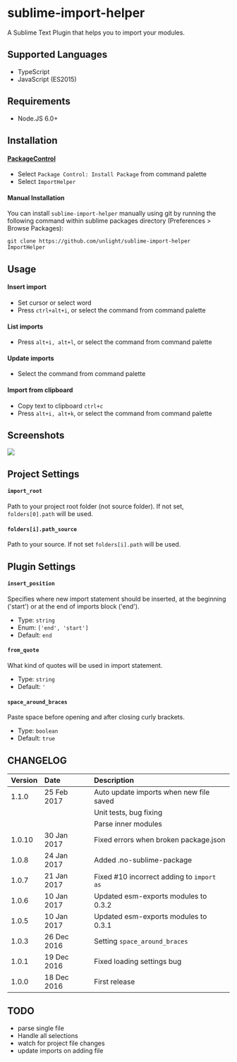 sublime-import-helper
=====================
A Sublime Text Plugin that helps you to import your modules.

Supported Languages
---
* TypeScript
* JavaScript (ES2015)

## Requirements
* Node.JS 6.0+

Installation
---
#### [PackageControl](https://packagecontrol.io/packages/ImportHelper)
* Select `Package Control: Install Package` from command palette
* Select `ImportHelper`

#### Manual Installation
You can install `sublime-import-helper` manually using git by running the following command
within sublime packages directory (Preferences > Browse Packages):
```
git clone https://github.com/unlight/sublime-import-helper ImportHelper
```

Usage
---
#### Insert import
* Set cursor or select word
* Press `ctrl+alt+i`, or select the command from command palette

#### List imports
* Press `alt+i, alt+l`, or select the command from command palette

#### Update imports
* Select the command from command palette

#### Import from clipboard
* Copy text to clipboard `ctrl+c`
* Press `alt+i, alt+k`, or select the command from command palette

Screenshots
---
![](https://raw.githubusercontent.com/unlight/sublime-import-helper/master/screenshots/insert-import.gif)

Project Settings
---
#### `import_root`
Path to your project root folder (not source folder). If not set, `folders[0].path` will be used.

#### `folders[i].path_source`
Path to your source. If not set `folders[i].path` will be used.

Plugin Settings
---
#### `insert_position`
Specifies where new import statement should be inserted, at the beginning ('start')
or at the end of imports block ('end').
- Type: `string`
- Enum: `['end', 'start']`
- Default: `end`

#### `from_quote`
What kind of quotes will be used in import statement.
- Type: `string`
- Default: `'`

#### `space_around_braces`
Paste space before opening and after closing curly brackets.
- Type: `boolean`
- Default: `true`

CHANGELOG
---
| Version | Date        | Description                               |
|:--------|:------------|:------------------------------------------|
| 1.1.0   | 25 Feb 2017 | Auto update imports when new file saved   |
|         |             | Unit tests, bug fixing                    |
|         |             | Parse inner modules                       |
| 1.0.10  | 30 Jan 2017 | Fixed errors when broken package.json     |
| 1.0.8   | 24 Jan 2017 | Added .no-sublime-package                 |
| 1.0.7   | 21 Jan 2017 | Fixed #10 incorrect adding to `import as` |
| 1.0.6   | 10 Jan 2017 | Updated esm-exports modules to 0.3.2      |
| 1.0.5   | 10 Jan 2017 | Updated esm-exports modules to 0.3.1      |
| 1.0.3   | 26 Dec 2016 | Setting `space_around_braces`             |
| 1.0.1   | 19 Dec 2016 | Fixed loading settings bug                |
| 1.0.0   | 18 Dec 2016 | First release                             |

TODO
---
* parse single file
* Handle all selections
* watch for project file changes
* update imports on adding file